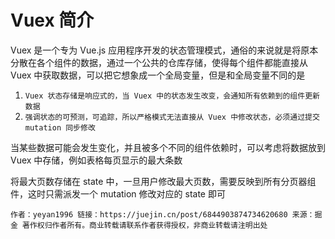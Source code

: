 
# Vuex 简介

Vuex 是一个专为 Vue.js 应用程序开发的状态管理模式，通俗的来说就是将原本分散在各个组件的数据，通过一个公共的仓库存储，使得每个组件都能直接从 Vuex 中获取数据，可以把它想象成一个全局变量，但是和全局变量不同的是

1. `Vuex 状态存储是响应式的，当 Vuex 中的状态发生改变，会通知所有依赖到的组件更新数据`
2. `强调状态的可预测，可追踪，所以严格模式无法直接从 Vuex 中修改状态，必须通过提交 mutation 同步修改`

当某些数据可能会发生变化，并且被多个不同的组件依赖时，可以考虑将数据放到 Vuex 中存储，例如表格每页显示的最大条数

将最大页数存储在 state 中，一旦用户修改最大页数，需要反映到所有分页器组件，这时只需派发一个 mutation 修改对应的 state 即可

`作者：yeyan1996
链接：https://juejin.cn/post/6844903874734620680
来源：掘金
著作权归作者所有。商业转载请联系作者获得授权，非商业转载请注明出处`